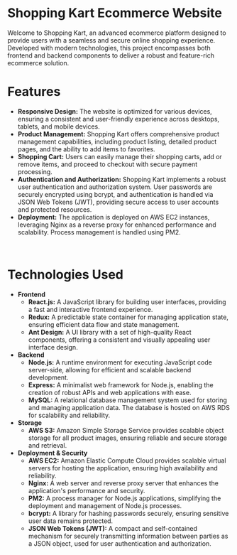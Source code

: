 # Shopping Kart Ecommerce Website

Welcome to Shopping Kart, an advanced ecommerce platform designed to provide users with a seamless and secure online shopping experience. Developed with modern technologies, 
this project encompasses both frontend and backend components to deliver a robust and feature-rich ecommerce solution.


# Features

<ul>
  <li><b>Responsive Design:</b> The website is optimized for various devices, ensuring a consistent and user-friendly experience across desktops, tablets, and mobile devices.</li>
  
  <li><b>Product Management:</b> Shopping Kart offers comprehensive product management capabilities, including product listing, detailed product pages, and the ability to add items to favorites.</li>
  
  <li><b>Shopping Cart:</b> Users can easily manage their shopping carts, add or remove items, and proceed to checkout with secure payment processing.</li>
  
  <li><b>Authentication and Authorization:</b> Shopping Kart implements a robust user authentication and authorization system. User passwords are securely encrypted using bcrypt, and authentication is handled via JSON Web Tokens (JWT), providing secure access to user accounts and protected resources.</li>
  
  <li><b>Deployment:</b> The application is deployed on AWS EC2 instances, leveraging Nginx as a reverse proxy for enhanced performance and scalability. Process management is handled using PM2.</li>
</ul>
<br>


# Technologies Used
<ul>
  <li><b>Frontend</b>
    <ul>
      <li><b>React.js:</b> A JavaScript library for building user interfaces, providing a fast and interactive frontend experience.</li>
      <li><b>Redux:</b> A predictable state container for managing application state, ensuring efficient data flow and state management.</li>
      <li><b>Ant Design:</b> A UI library with a set of high-quality React components, offering a consistent and visually appealing user interface design.</li>
    </ul>
  </li>

  <li><b>Backend</b>
    <ul>
      <li><b>Node.js:</b> A runtime environment for executing JavaScript code server-side, allowing for efficient and scalable backend development.</li>
      <li><b>Express:</b> A minimalist web framework for Node.js, enabling the creation of robust APIs and web applications with ease.</li>
      <li><b>MySQL:</b> A relational database management system used for storing and managing application data. The database is hosted on AWS RDS for scalability and reliability.</li>
    </ul>
  </li>

  <li><b>Storage</b>
    <ul>
      <li><b>AWS S3:</b> Amazon Simple Storage Service provides scalable object storage for all product images, ensuring reliable and secure storage and retrieval.</li>
    </ul>
  </li>

  <li><b>Deployment & Security</b>
    <ul>
      <li><b>AWS EC2:</b> Amazon Elastic Compute Cloud provides scalable virtual servers for hosting the application, ensuring high availability and reliability.</li>
      <li><b>Nginx:</b> A web server and reverse proxy server that enhances the application's performance and security.</li>
      <li><b>PM2:</b> A process manager for Node.js applications, simplifying the deployment and management of Node.js processes.</li>
      <li><b>bcrypt:</b> A library for hashing passwords securely, ensuring sensitive user data remains protected.</li>
      <li><b>JSON Web Tokens (JWT):</b> A compact and self-contained mechanism for securely transmitting information between parties as a JSON object, used for user authentication and authorization.</li>
    </ul>
  </li>
</ul>
